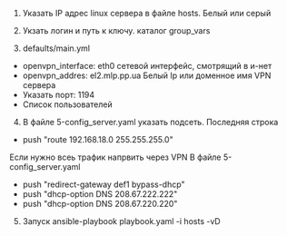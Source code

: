 1. Указать IP адрес linux сервера в файле hosts. Белый или серый

2. Укзать логин и путь к ключу. каталог group_vars

3. defaults/main.yml
- openvpn_interface: eth0           сетевой интерфейс, смотрящий в и-нет
- openvpn_addres:  el2.mlp.pp.ua    Белый Ip  или доменное имя VPN сервера
- Указать порт: 1194
- Список пользователей

4. В файле 5-config_server.yaml указать подсеть. Последняя строка
 - push "route 192.168.18.0 255.255.255.0"

Если нужно всеь трафик напрвить через VPN В файле 5-config_server.yaml
- push "redirect-gateway def1 bypass-dhcp"
- push "dhcp-option DNS 208.67.222.222"
- push "dhcp-option DNS 208.67.220.220"

5. Запуск
ansible-playbook  playbook.yaml  -i hosts  -vD